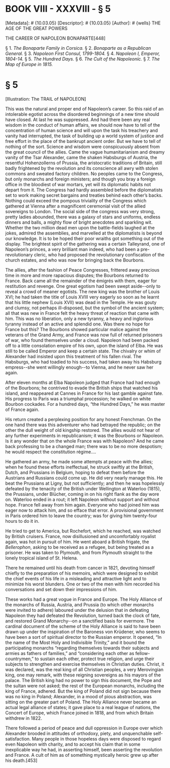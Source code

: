 # BOOK VIII - XXXVIII - § 5
[Metadata]: # {10.03.05}
[Descriptor]: # {10.03.05}
[Author]: # {wells}
THE AGE OF THE GREAT POWERS

THE CAREER OF NAPOLEON BONAPARTE[448]

§ 1. _The Bonaparte Family in Corsica._ § 2. _Bonaparte as a
Republican General._ § 3. _Napoleon First Consul, 1799-1804._ § 4.
_Napoleon I, Emperor, 1804-14._ § 5. _The Hundred Days._ § 6. _The      Cult of
the Napoleonic._ § 7. _The Map of Europe in 1815._

# § 5
[Illustration: The TRAIL of NAPOLEON]

This was the natural and proper end of Napoleon’s career. So this raid of an
intolerable egotist across the disordered beginnings of a new time should have
closed. At last he was suppressed. And had there been any real wisdom in the
conduct of human affairs, we should now have to tell of the concentration of
human science and will upon the task his treachery and vanity had interrupted,
the task of building up a world system of justice and free effort in the place
of the bankrupt ancient order. But we have to tell of nothing of the sort.
Science and wisdom were conspicuously absent from the great council of the
allies. Came the vague humanitarianism and dreamy vanity of the Tsar Alexander,
came the shaken Habsburgs of Austria, the resentful Hohenzollerns of Prussia,
the aristocratic traditions of Britain, still badly frightened by the
revolution and its conscience all awry with stolen commons and sweated factory
children. No peoples came to the Congress, but only monarchs and foreign
ministers; and though you bray a foreign office in the bloodiest of war
mortars, yet will its diplomatic habits not depart from it. The Congress had
hardly assembled before the diplomatists set to work making secret bargains and
treaties behind each other’s backs. Nothing could exceed the pompous triviality
of the Congress which gathered at Vienna after a magnificent ceremonial visit
of the allied sovereigns to London. The social side of the congress was very
strong, pretty ladies abounded, there was a galaxy of stars and uniforms,
endless dinners and balls, a mighty flow of bright anecdotes and sparkling wit.
Whether the two million dead men upon the battle-fields laughed at the jokes,
admired the assemblies, and marvelled at the diplomatists is beyond our
knowledge. It is to be hoped their poor wraiths got something out of the
display. The brightest spirit of the gathering was a certain Talleyrand, one of
Napoleon’s princes, a very brilliant man indeed, who had been a
pre-revolutionary cleric, who had proposed the revolutionary confiscation of
the church estates, and who was now for bringing back the Bourbons.

The allies, after the fashion of Peace Congresses, frittered away precious time
in more and more rapacious disputes; the Bourbons returned to France. Back came
all the remainder of the émigrés with them, eager for restitution and revenge.
One great egotism had been swept aside--only to reveal a crowd of meaner
egotists. The new king was the brother of Louis XVI; he had taken the title of
Louis XVIII very eagerly so soon as he learnt that his little nephew (Louis
XVII) was dead in the Temple. He was gouty and clumsy, not perhaps
ill-disposed, but the symbol of the ancient system; all that was new in France
felt the heavy threat of reaction that came with him. This was no liberation,
only a new tyranny, a heavy and inglorious tyranny instead of an active and
splendid one. Was there no hope for France but this? The Bourbons showed
particular malice against the veterans of the Grand Army, and France was now
full of returned prisoners of war, who found themselves under a cloud. Napoleon
had been packed off to a little consolation empire of his own, upon the island
of Elba. He was still to be called Emperor and keep a certain state. The
chivalry or whim of Alexander had insisted upon this treatment of his fallen
rival. The Habsburgs, who had toadied to his success, had taken away his
Habsburg empress--she went willingly enough--to Vienna, and he never saw her
again.

After eleven months at Elba Napoleon judged that France had had enough of the
Bourbons; he contrived to evade the British ships that watched his island, and
reappeared at Cannes in France for his last gamble against fate. His progress
to Paris was a triumphal procession; he walked on white Bourbon cockades. For a
hundred days, “the Hundred Days,” he was master of France again.

His return created a perplexing position for any honest Frenchman. On the one
hand there was this adventurer who had betrayed the republic; on the other the
dull weight of old kingship restored. The allies would not hear of any further
experiments in republicanism; it was the Bourbons or Napoleon. Is it any wonder
that on the whole France was with Napoleon? And he came back professing to be a
changed man; there was to be no more despotism; he would respect the
constitution régime....

He gathered an army, he made some attempts at peace with the allies; when he
found these efforts ineffectual, he struck swiftly at the British, Dutch, and
Prussians in Belgium, hoping to defeat them before the Austrians and Russians
could come up. He did very nearly manage this. He beat the Prussians at Ligny,
but not sufficiently; and then he was hopelessly defeated by the tenacity of
the British under Wellington at Waterloo (1815), the Prussians, under Blücher,
coming in on his right flank as the day wore on. Waterloo ended in a rout; it
left Napoleon without support and without hope. France fell away from him
again. Everyone who had joined him was eager now to attack him, and so efface
that error. A provisional government in Paris ordered him to leave the country;
was for giving him twenty-four hours to do it in.

He tried to get to America, but Rochefort, which he reached, was watched by
British cruisers. France, now disillusioned and uncomfortably royalist again,
was hot in pursuit of him. He went aboard a British frigate, the _Bellerophon_,
asking to be received as a refugee, but being treated as a prisoner. He was
taken to Plymouth, and from Plymouth straight to the lonely tropical island of
St. Helena.

There he remained until his death from cancer in 1821, devoting himself chiefly
to the preparation of his memoirs, which were designed to exhibit the chief
events of his life in a misleading and attractive light and to minimize his
worst blunders. One or two of the men with him recorded his conversations and
set down their impressions of him.

These works had a great vogue in France and Europe. The Holy Alliance of the
monarchs of Russia, Austria, and Prussia (to which other monarchs were invited
to adhere) laboured under the delusion that in defeating Napoleon they had
defeated the Revolution, turned back the clock of fate, and restored Grand
Monarchy--on a sanctified basis for evermore. The cardinal document of the
scheme of the Holy Alliance is said to have been drawn up under the inspiration
of the Baroness von Krüdener, who seems to have been a sort of spiritual
director to the Russian emperor. It opened, “In the name of the Most Holy and
Indivisible Trinity,” and it bound the participating monarchs “regarding
themselves towards their subjects and armies as fathers of families,” and
“considering each other as fellow-countrymen,” to sustain each other, protect
true religion, and urge their subjects to strengthen and exercise themselves in
Christian duties. Christ, it was declared, was the real king of all Christian
peoples, a very Merovingian king, one may remark, with these reigning
sovereigns as his mayors of the palace. The British king had no power to sign
this document, the Pope and the sultan were not asked; the rest of the European
monarchs, including the king of France, adhered. But the king of Poland did not
sign because there was no king in Poland; Alexander, in a mood of pious
abstraction, was sitting on the greater part of Poland. The Holy Alliance never
became an actual legal alliance of states; it gave place to a real league of
nations, the Concert of Europe, which France joined in 1818, and from which
Britain withdrew in 1822.

There followed a period of peace and dull oppression in Europe over which
Alexander brooded in attitudes of orthodoxy, piety, and unquenchable
self-satisfaction. Many people in those hopeless days were disposed to regard
even Napoleon with charity, and to accept his claim that in some inexplicable
way he had, in asserting himself, been asserting the revolution and France. A
cult of him as of something mystically heroic grew up after his death.[453]

